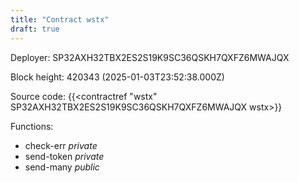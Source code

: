 ```yaml
---
title: "Contract wstx"
draft: true
---
```

Deployer: SP32AXH32TBX2ES2S19K9SC36QSKH7QXFZ6MWAJQX


 



Block height: 420343 (2025-01-03T23:52:38.000Z)

Source code: {{<contractref "wstx" SP32AXH32TBX2ES2S19K9SC36QSKH7QXFZ6MWAJQX wstx>}}

Functions:

* check-err _private_
* send-token _private_
* send-many _public_
